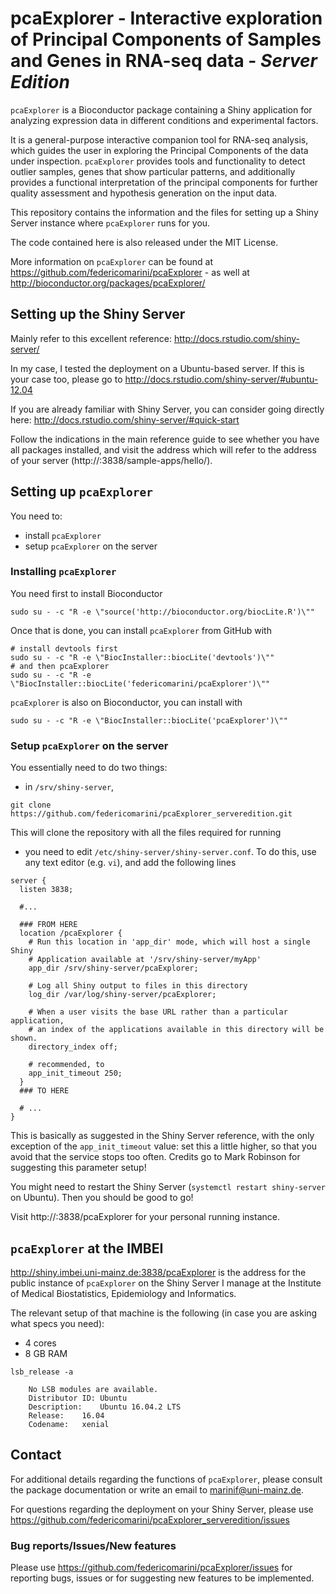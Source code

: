 # pcaExplorer - Interactive exploration of Principal Components of Samples and Genes in RNA-seq data - *Server Edition*

`pcaExplorer` is a Bioconductor package containing a Shiny application for analyzing expression data
in different conditions and experimental factors.

It is a general-purpose interactive companion tool for RNA-seq analysis, which guides the user in 
exploring the Principal Components of the data under inspection. `pcaExplorer` provides tools and 
functionality to detect outlier samples, genes that show particular patterns, and additionally 
provides a functional interpretation of the principal components for further quality assessment and 
hypothesis generation on the input data.

This repository contains the information and the files for setting up a Shiny Server instance
where `pcaExplorer` runs for you.

The code contained here is also released under the MIT License.

More information on `pcaExplorer` can be found at https://github.com/federicomarini/pcaExplorer - as 
well at http://bioconductor.org/packages/pcaExplorer/

## Setting up the Shiny Server

Mainly refer to this excellent reference: http://docs.rstudio.com/shiny-server/

In my case, I tested the deployment on a Ubuntu-based server. If this is your case too, please go to
http://docs.rstudio.com/shiny-server/#ubuntu-12.04

If you are already familiar with Shiny Server, you can consider going directly here: 
http://docs.rstudio.com/shiny-server/#quick-start

Follow the indications in the main reference guide to see whether you have all packages installed, 
and visit the address which will refer to the address of your server 
(http://<server-address>:3838/sample-apps/hello/). 


## Setting up `pcaExplorer`


You need to:

- install `pcaExplorer`
- setup `pcaExplorer` on the server

### Installing `pcaExplorer`

You need first to install Bioconductor

```
sudo su - -c "R -e \"source('http://bioconductor.org/biocLite.R')\""
```

Once that is done, you can install `pcaExplorer` from GitHub with

```
# install devtools first
sudo su - -c "R -e \"BiocInstaller::biocLite('devtools')\""
# and then pcaExplorer
sudo su - -c "R -e \"BiocInstaller::biocLite('federicomarini/pcaExplorer')\""
```

`pcaExplorer` is also on Bioconductor, you can install with

```
sudo su - -c "R -e \"BiocInstaller::biocLite('pcaExplorer')\""
```


### Setup `pcaExplorer` on the server

You essentially need to do two things:

- in `/srv/shiny-server`, 

```
git clone https://github.com/federicomarini/pcaExplorer_serveredition.git
```

This will clone the repository with all the files required for running

- you need to edit `/etc/shiny-server/shiny-server.conf`. To do this, use any text editor (e.g. `vi`),
and add the following lines 

```
server {
  listen 3838;

  #...

  ### FROM HERE
  location /pcaExplorer {
    # Run this location in 'app_dir' mode, which will host a single Shiny
    # Application available at '/srv/shiny-server/myApp'
    app_dir /srv/shiny-server/pcaExplorer;

    # Log all Shiny output to files in this directory
    log_dir /var/log/shiny-server/pcaExplorer;

    # When a user visits the base URL rather than a particular application,
    # an index of the applications available in this directory will be shown.
    directory_index off;

    # recommended, to
    app_init_timeout 250;
  }
  ### TO HERE

  # ...
}
```

This is basically as suggested in the Shiny Server reference, with the only exception of the 
`app_init_timeout` value: set this a little higher, so that you avoid that the service stops too often.
Credits go to Mark Robinson for suggesting this parameter setup!


You might need to restart the Shiny Server (`systemctl restart shiny-server` on Ubuntu). Then you should 
be good to go!

Visit http://<server-address>:3838/pcaExplorer for your personal running instance.


## `pcaExplorer` at the IMBEI

http://shiny.imbei.uni-mainz.de:3838/pcaExplorer is the address for the public instance of `pcaExplorer` on the 
Shiny Server I manage at the Institute of Medical Biostatistics, Epidemiology and Informatics.

The relevant setup of that machine is the following (in case you are asking what specs you need):

- 4 cores
- 8 GB RAM

```
lsb_release -a

	No LSB modules are available.
	Distributor ID:	Ubuntu
	Description:	Ubuntu 16.04.2 LTS
	Release:	16.04
	Codename:	xenial
```






## Contact

For additional details regarding the functions of `pcaExplorer`, please consult the package documentation or 
write an email to marinif@uni-mainz.de. 

For questions regarding the deployment on your Shiny Server, please use 
https://github.com/federicomarini/pcaExplorer_serveredition/issues


### Bug reports/Issues/New features 

Please use https://github.com/federicomarini/pcaExplorer/issues for reporting bugs, issues or for 
suggesting new features to be implemented.
